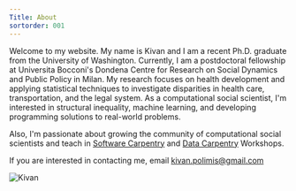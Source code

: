 ```yaml
---
Title: About
sortorder: 001
---
```


Welcome to my website. My name is Kivan and I am a recent Ph.D. graduate from the University of Washington.  Currently, I am a postdoctoral fellowship at Universita Bocconi's Dondena Centre for Research on Social Dynamics and Public Policy in Milan. My research focuses on health development and applying statistical techniques to investigate disparities in health care, transportation, and the legal system. As a computational social scientist, I'm interested in structural inequality, machine learning, and developing programming solutions to real-world problems.

Also, I'm passionate about growing the community of computational social scientists and teach in [Software Carpentry](https://software-carpentry.org/
) and [Data Carpentry](http://www.datacarpentry.org/) Workshops.

If you are interested in contacting me, email kivan.polimis@gmail.com 

![Kivan](../../images/Kivan.jpg)

